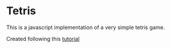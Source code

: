 # Tetris
This is a javascript implementation of a very simple tetris game.

Created following this [tutorial](https://www.youtube.com/watch?v=rAUn1Lom6dw&feature=emb_title)